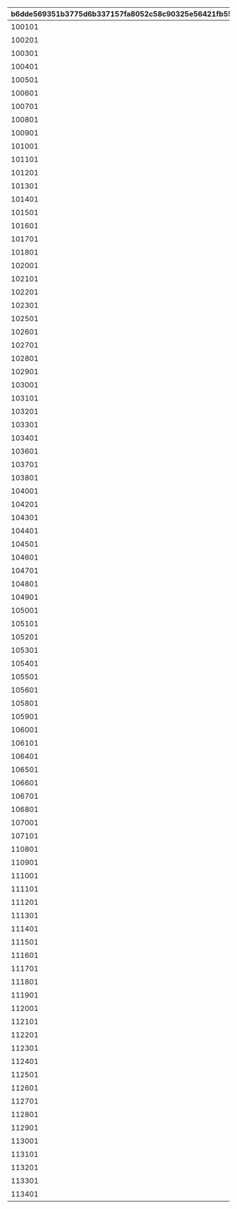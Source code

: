 |b6dde569351b3775d6b337157fa8052c58c90325e56421fb55cbe387ae1e18ac|7ffce471f8c8400c19b4b376e5f17986f06168648e066cd7fdd06f426ae67424|de9b973e2cc928b9960f7f50f161638320270fc4e20f1cb4662cd784ff9a3ef1|7457400bd9773cf0170e3d0fbed5cc9579014c2c68a165707bc608d3ea1a0613|c882c30c23184dd6178cb5bae9987cd8f7d65aad72d4a9a47061a789221eee7b|
| --- | --- | --- | --- | --- |
|100101|がんばれー！|2099/08/01 14:59:59|28|2015/04/01 14:00:00|
|100201|ありがとう|2099/08/01 14:59:59|29|2015/04/01 14:00:00|
|100301|参戦|2099/08/01 14:59:59|30|2015/04/01 14:00:00|
|100401|おはよー！|2099/08/01 14:59:59|31|2015/04/01 14:00:00|
|100501|照れくさいッス|2099/08/01 14:59:59|58|2021/09/10 15:00:00|
|100601|すごぉい♪|2099/08/01 14:59:59|59|2021/09/10 15:00:00|
|100701|プリン～プリン～|2099/08/01 14:59:59|60|2021/09/10 15:00:00|
|100801|呼んだ？|2099/08/01 14:59:59|61|2021/09/10 15:00:00|
|100901|好機到来！|2099/08/01 14:59:59|32|2015/04/01 14:00:00|
|101001|なんぎやわぁ|2099/08/01 14:59:59|33|2015/04/01 14:00:00|
|101101|ラジャー！|2099/08/01 14:59:59|34|2015/04/01 14:00:00|
|101201|いっくよー！|2099/08/01 14:59:59|35|2015/04/01 14:00:00|
|101301|キタコレ！|2099/08/01 14:59:59|62|2021/09/10 15:00:00|
|101401|鍵は揃ったね|2099/08/01 14:59:59|63|2021/09/10 15:00:00|
|101501|いいこ、いいこ♪|2099/08/01 14:59:59|64|2021/09/10 15:00:00|
|101601|おっけー|2099/08/01 14:59:59|36|2015/04/01 14:00:00|
|101701|なんくるないさー|2099/08/01 14:59:59|37|2015/04/01 14:00:00|
|101801|教えてあ・げ・る|2099/08/01 14:59:59|65|2021/09/10 15:00:00|
|102001|おやすみなさい。|2099/08/01 14:59:59|38|2015/04/01 14:00:00|
|102101|ワー！ワー！|2099/08/01 14:59:59|39|2015/04/01 14:00:00|
|102201|ガクブル|2099/08/01 14:59:59|40|2015/04/01 14:00:00|
|102301|プンプン|2099/08/01 14:59:59|41|2015/04/01 14:00:00|
|102501|おつかれさ…はわっ！？|2099/08/01 14:59:59|42|2015/04/01 14:00:00|
|102601|疲れた｜|2099/08/01 14:59:59|66|2021/09/10 15:00:00|
|102701|ウフフ…|2099/08/01 14:59:59|43|2015/04/01 14:00:00|
|102801|一気にいくわよッ！|2099/08/01 14:59:59|44|2015/04/01 14:00:00|
|102901|私に任せてっ！|2099/08/01 14:59:59|45|2015/04/01 14:00:00|
|103001|天下統一デース！|2099/08/01 14:59:59|67|2021/09/10 15:00:00|
|103101|コンバンワ！|2099/08/01 14:59:59|46|2015/04/01 14:00:00|
|103201|ごめんあそばせ|2099/08/01 14:59:59|68|2021/09/10 15:00:00|
|103301|なんちゃって！|2099/08/01 14:59:59|69|2021/09/10 15:00:00|
|103401|カンパーイッ|2099/08/01 14:59:59|47|2015/04/01 14:00:00|
|103601|通報しました！|2099/08/01 14:59:59|48|2015/04/01 14:00:00|
|103701|日々鍛錬|2099/08/01 14:59:59|70|2021/09/10 15:00:00|
|103801|休憩…しませんか|2099/08/01 14:59:59|71|2021/09/10 15:00:00|
|104001|撤退します…|2099/08/01 14:59:59|49|2015/04/01 14:00:00|
|104201|加護を…|2099/08/01 14:59:59|72|2021/09/10 15:00:00|
|104301|燃えて来たぜ！|2099/08/01 14:59:59|73|2021/09/10 15:00:00|
|104401|わらわにつづけ！|2099/08/01 14:59:59|50|2015/04/01 14:00:00|
|104501|じゅるり…|2099/08/01 14:59:59|51|2015/04/01 14:00:00|
|104601|にゃあ|2099/08/01 14:59:59|52|2015/04/01 14:00:00|
|104701|この手で守る！|2099/08/01 14:59:59|74|2021/09/10 15:00:00|
|104801|ＮＯ！|2099/08/01 14:59:59|53|2015/04/01 14:00:00|
|104901|ごめんね|2099/08/01 14:59:59|54|2015/04/01 14:00:00|
|105001|助けなさいよっ！|2099/08/01 14:59:59|55|2015/04/01 14:00:00|
|105101|実験実験…♪|2099/08/01 14:59:59|75|2021/09/10 15:00:00|
|105201|ぺっぺっ！|2099/08/01 14:59:59|76|2021/09/10 15:00:00|
|105301|ちょっと待った―！|2099/08/01 14:59:59|56|2015/04/01 14:00:00|
|105401|仕方ないですねぇ|2099/08/01 14:59:59|77|2021/09/10 15:00:00|
|105501|おつかれさまでしゅっ！|2099/08/01 14:59:59|57|2021/09/10 15:00:00|
|105601|遠慮はいらないよ|2099/08/01 14:59:59|78|2021/09/10 15:00:00|
|105801|おいっすー|2099/08/01 14:59:59|25|2015/04/01 14:00:00|
|105901|ぐっじょぶです|2099/08/01 14:59:59|26|2015/04/01 14:00:00|
|106001|おぼえてなさいよッ！|2099/08/01 14:59:59|27|2015/04/01 14:00:00|
|106101|はーっはっはっはっ！|2099/08/01 14:59:59|79|2021/09/10 15:00:00|
|106401|よろしくね|2099/08/01 14:59:59|80|2021/09/10 15:00:00|
|106501|ケンカの時間だ！|2099/08/01 14:59:59|81|2021/09/10 15:00:00|
|106601|こうなりゃヤケです！|2099/08/01 14:59:59|82|2021/09/10 15:00:00|
|106701|せいか～い♪|2099/08/01 14:59:59|83|2021/09/10 15:00:00|
|106801|歓迎しよう！|2099/08/01 14:59:59|84|2021/09/10 15:00:00|
|107001|真似てみせます|2099/08/01 14:59:59|85|2021/09/10 15:00:00|
|107101|愉しもうじゃないか|2099/08/01 14:59:59|86|2021/09/10 15:00:00|
|110801|へこむわー。|2099/08/01 14:59:59|87|2021/09/10 15:00:00|
|110901|すこっ|2099/08/01 14:59:59|88|2021/09/10 15:00:00|
|111001|興味深い|2099/08/01 14:59:59|89|2021/09/10 15:00:00|
|111101|オッケーだよ！|2099/08/01 14:59:59|1|2022/08/15 15:00:00|
|111201|ハイターイ！|2099/08/01 14:59:59|2|2022/08/15 15:00:00|
|111301|おおきに♪|2099/08/01 14:59:59|3|2022/08/15 15:00:00|
|111401|だーい好き！|2099/08/01 14:59:59|4|2022/08/15 15:00:00|
|111501|心が躍るね|2099/08/01 14:59:59|5|2022/08/15 15:00:00|
|111601|あなたも一緒に★|2099/08/01 14:59:59|6|2022/08/15 15:00:00|
|111701|悪くないね|2099/08/01 14:59:59|7|2022/08/15 15:00:00|
|111801|スヤスヤ…|2099/08/01 14:59:59|8|2022/08/15 15:00:00|
|111901|フレー！フレー！|2099/08/01 14:59:59|9|2022/08/15 15:00:00|
|112001|バイブス上がるー♪|2099/08/01 14:59:59|10|2022/08/15 15:00:00|
|112101|ぎゃー！|2099/08/01 14:59:59|11|2022/08/15 15:00:00|
|112201|イヤにゃ～！|2099/08/01 14:59:59|12|2022/08/15 15:00:00|
|112301|ええっ！？|2099/08/01 14:59:59|13|2022/08/15 15:00:00|
|112401|ドキドキしちゃう|2099/08/01 14:59:59|14|2022/08/15 15:00:00|
|112501|なっなんだよ！|2099/08/01 14:59:59|15|2022/08/15 15:00:00|
|112601|簡単なことだよ|2099/08/01 14:59:59|16|2022/08/15 15:00:00|
|112701|幸せです♪|2099/08/01 14:59:59|17|2022/08/15 15:00:00|
|112801|我が同士よ！|2099/08/01 14:59:59|18|2022/08/15 15:00:00|
|112901|捗りますな～♪|2099/08/01 14:59:59|19|2022/08/15 15:00:00|
|113001|えらいわ♪|2099/08/01 14:59:59|20|2022/08/15 15:00:00|
|113101|負けませんわ/ないよ|2099/08/01 14:59:59|21|2022/08/15 15:00:00|
|113201|最高効率|2099/08/01 14:59:59|22|2022/08/15 15:00:00|
|113301|秘密だよ|2099/08/01 14:59:59|23|2022/08/15 15:00:00|
|113401|オンステージ！|2099/08/01 14:59:59|24|2022/08/15 15:00:00|